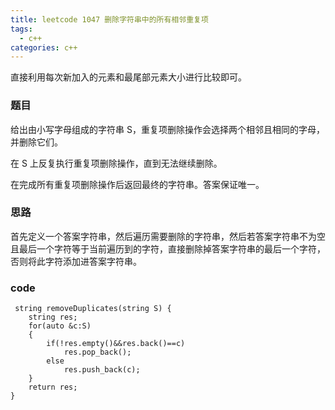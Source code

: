 ```yaml
---
title: leetcode 1047 删除字符串中的所有相邻重复项
tags:
  - c++ 
categories: c++ 
---
```

直接利用每次新加入的元素和最尾部元素大小进行比较即可。
<!-- more -->

### 题目
给出由小写字母组成的字符串 S，重复项删除操作会选择两个相邻且相同的字母，并删除它们。

在 S 上反复执行重复项删除操作，直到无法继续删除。

在完成所有重复项删除操作后返回最终的字符串。答案保证唯一。
### 思路
首先定义一个答案字符串，然后遍历需要删除的字符串，然后若答案字符串不为空且最后一个字符等于当前遍历到的字符，直接删除掉答案字符串的最后一个字符，否则将此字符添加进答案字符串。
### code
     string removeDuplicates(string S) {
        string res;
        for(auto &c:S)
        {
            if(!res.empty()&&res.back()==c)
                res.pop_back();
            else
                res.push_back(c);
        }
        return res;
    }

